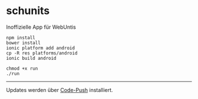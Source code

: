 # schunits
Inoffizielle App für WebUntis


```
npm install
bower install
ionic platform add android
cp -R res platforms/android
ionic build android

chmod +x run
./run
```
--- 
Updates werden &uuml;ber [Code-Push](http://microsoft.github.io/code-push/) installiert.